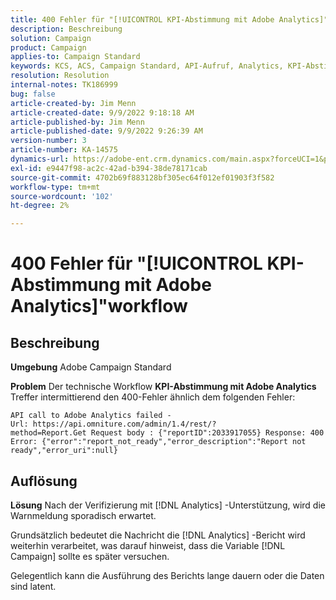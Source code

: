 ```yaml
---
title: 400 Fehler für "[!UICONTROL KPI-Abstimmung mit Adobe Analytics]"workflow
description: Beschreibung
solution: Campaign
product: Campaign
applies-to: Campaign Standard
keywords: KCS, ACS, Campaign Standard, API-Aufruf, Analytics, KPI-Abstimmung mit Adobe Analytics, 400-Fehler
resolution: Resolution
internal-notes: TK186999
bug: false
article-created-by: Jim Menn
article-created-date: 9/9/2022 9:18:18 AM
article-published-by: Jim Menn
article-published-date: 9/9/2022 9:26:39 AM
version-number: 3
article-number: KA-14575
dynamics-url: https://adobe-ent.crm.dynamics.com/main.aspx?forceUCI=1&pagetype=entityrecord&etn=knowledgearticle&id=90e43d53-2030-ed11-9db1-0022480866ad
exl-id: e9447f98-ac2c-42ad-b394-38de78171cab
source-git-commit: 4702b69f883128bf305ec64f012ef01903f3f582
workflow-type: tm+mt
source-wordcount: '102'
ht-degree: 2%

---
```


# 400 Fehler für &quot;[!UICONTROL KPI-Abstimmung mit Adobe Analytics]&quot;workflow

## Beschreibung


<b>Umgebung</b>
Adobe Campaign Standard

<b>Problem</b>
Der technische Workflow <b>KPI-Abstimmung mit Adobe Analytics</b> Treffer intermittierend den 400-Fehler ähnlich dem folgenden Fehler:

```
API call to Adobe Analytics failed - Url: https://api.omniture.com/admin/1.4/rest/?method=Report.Get Request body : {"reportID":2033917055} Response: 400 Error: {"error":"report_not_ready","error_description":"Report not ready","error_uri":null}
```

## Auflösung


<b>Lösung</b>
Nach der Verifizierung mit [!DNL Analytics] -Unterstützung, wird die Warnmeldung sporadisch erwartet.

Grundsätzlich bedeutet die Nachricht die [!DNL Analytics] -Bericht wird weiterhin verarbeitet, was darauf hinweist, dass die Variable [!DNL Campaign] sollte es später versuchen.

Gelegentlich kann die Ausführung des Berichts lange dauern oder die Daten sind latent.

